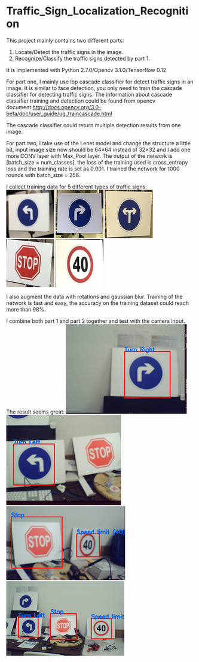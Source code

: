 # Traffic_Sign_Localization_Recognition

This project mainly contains two different parts:
1. Locate/Detect the traffic signs in the image.
2. Recognize/Classify the traffic signs detected by part 1.

It is implemented with Python 2.7.0/Opencv 3.1.0/Tensorflow 0.12

For part one, I mainly use lbp cascade classifier for detect traffic signs in an image. It is similar to face detection, you only need to train the cascade classifier for detecting traffic signs. The information about cascade classifier training and detection could be found from opencv document:http://docs.opencv.org/3.0-beta/doc/user_guide/ug_traincascade.html

The cascade classifier could return multiple detection results from one image.

For part two, I take use of the Lenet model and change the structure a little bit, input image size now should be 64×64 instead of 32×32 and I add one more CONV layer with Max_Pool layer. The output of the network is [batch_size × num_classes], the loss of the training used is cross_entropy loss and the training rate is set as 0.001. I trained the network for 1000 rounds with batch_size = 256.

I collect training data for 5 different types of traffic signs:
![alt text](https://github.com/hx19940102/Traffic_Sign_Localization_Recognition/blob/master/image/001_5.jpg)
![alt text](https://github.com/hx19940102/Traffic_Sign_Localization_Recognition/blob/master/image/002_25.jpg)
![alt text](https://github.com/hx19940102/Traffic_Sign_Localization_Recognition/blob/master/image/003_35.jpg)
![alt text](https://github.com/hx19940102/Traffic_Sign_Localization_Recognition/blob/master/image/004_13.jpg)
![alt text](https://github.com/hx19940102/Traffic_Sign_Localization_Recognition/blob/master/image/005_1.jpg)

I also augment the data with rotations and gaussian blur.
Training of the network is fast and easy, the accuracy on the training dataset could reach more than 98%.

I combine both part 1 and part 2 together and test with the camera input. The result seems great:
![alt text](https://github.com/hx19940102/Traffic_Sign_Localization_Recognition/blob/master/image/result1.png)
![alt text](https://github.com/hx19940102/Traffic_Sign_Localization_Recognition/blob/master/image/result2.png)
![alt text](https://github.com/hx19940102/Traffic_Sign_Localization_Recognition/blob/master/image/result3.png)
![alt text](https://github.com/hx19940102/Traffic_Sign_Localization_Recognition/blob/master/image/result4.png)
